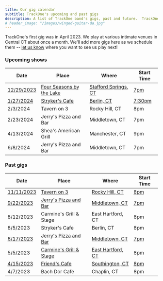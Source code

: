 ```yaml
---
title: Our gig calendar
subtitle: TrackOne's upcoming and past gigs
description: A list of TrackOne band's gigs, past and future.  TrackOne is a rock & roll cover band in Central Connecticut.
# header_image: "/images/winged-guitar-da.jpg"
---
```


TrackOne's first gig was in April 2023.
We play at various intimate venues in Central CT about once a month.
We'll add more gigs here as we schedule them -- [let us know](/contact) where you want to see us play next!



### Upcoming shows

| Date            | Place                         | Where                    | Start Time  |
|-----------------|-------------------------------|--------------------------|-------------|
| [12/29/2023][6] | [Four Seasons by the Lake][6] | [Stafford Springs, CT][6]| [7pm][6]    |
| [1/27/2024][7]  | [Stryker's Cafe][7]           | [Berlin, CT][7]          | [7:30pm][7] |
| 2/3/2024        | Tavern on 3                   | Rocky Hill, CT           | 8pm         |
| 2/23/2024       | Jerry's Pizza and Bar         | Middletown, CT           | 7pm         |
| 4/13/2024       | Shea's American Grill         | Manchester, CT           | 9pm         |
| 6/8/2024        | Jerry's Pizza and Bar         | Middletown, CT           | 7pm         |



### Past gigs

| Date            | Place                         | Where                    | Start Time  |
|-----------------|-------------------------------|--------------------------|-------------|
| [11/11/2023][1] | [Tavern on 3][1]              | [Rocky Hill, CT][1]      | [8pm][1]    |
| [9/22/2023][2]  | [Jerry's Pizza and Bar][2]    | [Middletown, CT][2]      | [7pm][2]    |
| 8/12/2023       | Carmine's Grill & Stage       | East Hartford, CT        | 8pm         |
| 8/5/2023        | Stryker's Cafe                | Berlin, CT               | 8pm         |
| [6/17/2023][4]  | [Jerry's Pizza and Bar][4]    | [Middletown, CT][4]      | [7pm][4]    |
| [5/5/2023][3]   | [Carmine's Grill & Stage][3]  | [East Hartford, CT][3]   | [8pm][3]    |
| [4/15/2023][5]  | [Friend's Cafe][5]            | [Southington, CT][5]     | [8pm][5]    |
| 4/7/2023        | Bach Dor Cafe                 | Chaplin, CT              | 8pm         |

[1]: /2023/10/11/veterans-day-gig.html
[2]: /2023/09/13/gig-and-giveaway.html
[3]: /2023/05/05/carmines.html
[4]: /2023/06/18/jerrys.html
[5]: /2023/09/16/demo-video.html
[6]: /2023/11/18/four-seasons-gig.html
[7]: /2023/11/22/strykers-gig.html

